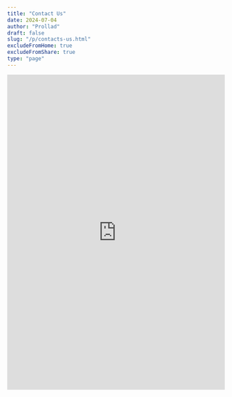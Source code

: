 ```yaml
---
title: "Contact Us"
date: 2024-07-04
author: "Prollad"
draft: false
slug: "/p/contacts-us.html"
excludeFromHome: true
excludeFromShare: true
type: "page"
---
```


<iframe frameborder="0" height="729" marginheight="0" marginwidth="0" src="https://docs.google.com/forms/d/e/1FAIpQLScZKCGkZKbRaa3M6EK6EyUPvO3v2J1jJ2enSkX_ViymIVDb6Q/viewform?embedded=true" width="100%">Loading…</iframe>